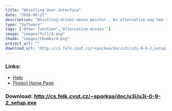 ```yaml
---
title: "Whistling User Interface"
date: "2016-06-21"
description: "Whistling-driven mouse pointer.  An alternative way how to control your mouse pointer"
type: "Software"
tags: ['Other function','Alternative Access' ]
image: "images/full/4.png"
thumb: "images/thumbs/4.png"
project_url: ""
download_url: "http://cs.felk.cvut.cz/~sporkaa/doc/u3i/u3i-0-9-2_setup.exe"
---
```



### Links:
- <a href="http://www.oatsoft.org/Software/whistling-user-interface/help">Help</a>
- <a href="http://www.u3i.info/">Project Home Page</a>

### Download: http://cs.felk.cvut.cz/~sporkaa/doc/u3i/u3i-0-9-2_setup.exe 